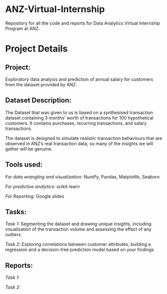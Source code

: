 # ANZ-Virtual-Internship
Repository for all the code and reports for Data Analytics Virtual Internship Program at ANZ.


# Project Details 

## Project: 

Exploratory data analysis and prediction of annual salary for customers from the dataset provided by ANZ.

## Dataset Description:

The Dataset that was given to us is based on a synthesised transaction dataset containing 3 months’ worth of transactions for 100 hypothetical customers. It contains purchases, recurring transactions, and salary transactions.

The dataset is designed to simulate realistic transaction behaviours that are observed in ANZ’s real transaction data, so many of the insights we will gather will be genuine.

## Tools used:

*For data wrangling and visualization:* NumPy, Pandas, Matplotlib, Seaborn

*For predictive analytics:* scikit-learn

*For Reporting:* Google slides

## Tasks: 

*Task 1:* Segmenting the dataset and drawing unique insights, including visualisation of the transaction volume and assessing the effect of any outliers. 

*Task 2:* Exploring correlations between customer attributes, building a regression and a decision-tree prediction model based on your findings

## Reports:

*Task 1:* 

*Task 2:*

##
